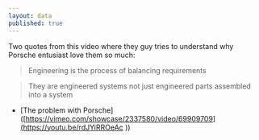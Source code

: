 ```yaml
---
layout: data
published: true
---
```


Two quotes from this video where they guy tries to understand why Porsche entusiast love them so much:

> Engineering is the process of balancing requirements 

> They are engineered systems not just engineered parts assembled into a system

- [The problem with Porsche]([https://vimeo.com/showcase/2337580/video/69909709](https://youtu.be/rdJYiRROeAc ))
